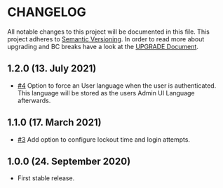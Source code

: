 # CHANGELOG

All notable changes to this project will be documented in this file. This project adheres to [Semantic Versioning](http://semver.org/).
In order to read more about upgrading and BC breaks have a look at the [UPGRADE Document](UPGRADE.md).

## 1.2.0 (13. July 2021)

+ [#4](https://github.com/luyadev/luya-module-admin-usertoken/pull/4) Option to force an User language when the user is authenticated. This language will be stored as the users Admin UI Language afterwards.

## 1.1.0 (17. March 2021)

+ [#3](https://github.com/luyadev/luya-module-admin-usertoken/pull/3) Add option to configure lockout time and login attempts.

## 1.0.0 (24. September 2020)

- First stable release.